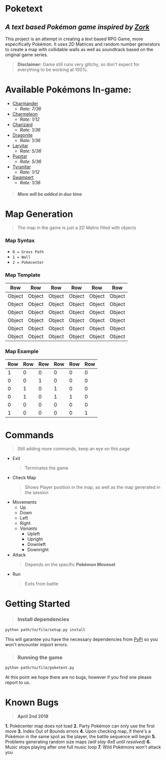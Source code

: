 # **Poketext**
## *A text based Pokémon game inspired by [Zork](https://en.wikipedia.org/wiki/Zork)*
This project is an attempt in creating a text based RPG Game, more especifically Pokémon. It uses 2D Matrices and random number generators to create a map with collidable walls as well as soundtrack based on the original game series.
 
>**Disclaimer:** Game still runs very glitchy, so don't expect for everything to be working at 100%.
# **Available Pokémons In-game**:
* [Charmander](https://bulbapedia.bulbagarden.net/wiki/Charmander_(Pok%C3%A9mon))
    * *Rate: 7/36*
* [Charmeleon](https://bulbapedia.bulbagarden.net/wiki/Charmeleon_(Pok%C3%A9mon))
    * *Rate: 1/12*
* [Charizard](https://bulbapedia.bulbagarden.net/wiki/Charizard_(Pok%C3%A9mon))
    * *Rate: 1/36*
* [Dragonite](https://bulbapedia.bulbagarden.net/wiki/Dragonite_(Pok%C3%A9mon))
    * *Rate: 1/36*
* [Larvitar](https://bulbapedia.bulbagarden.net/wiki/Larvitar_(Pok%C3%A9mon))
    * *Rate: 5/36*
* [Pupitar](https://bulbapedia.bulbagarden.net/wiki/Pupitar_(Pok%C3%A9mon))
    * *Rate: 5/36*
* [Tyranitar](https://bulbapedia.bulbagarden.net/wiki/Tyranitar_(Pok%C3%A9mon))
    * *Rate: 1/12*
* [Swampert](https://bulbapedia.bulbagarden.net/wiki/Swampert_(Pok%C3%A9mon))
    * *Rate: 1/36*

>##### More will be added in due time

# **Map Generation**
>The map in the game is just a 2D Matrix filled with objects
### **Map Syntax**
* `0 = Grass Path`
* `1 = Wall`
* `2 = Pokécenter` 

### **Map Template**
<center>

Row | Row | Row | Row | Row | Row
--- | --- | --- | --- | --- | ---
Object | Object | Object | Object | Object | Object
Object | Object | Object | Object | Object | Object
Object | Object | Object | Object | Object | Object
Object | Object | Object | Object | Object | Object
Object | Object | Object | Object | Object | Object
Object | Object | Object | Object | Object | Object

</center>

### **Map Example**
<center>

Row | Row | Row | Row | Row | Row
--- | --- | --- | --- | --- | ---
1 | 0 | 0 | 0 | 0 | 0
0 | 0 | 1 | 0 | 0 | 0
0 | 1 | 0 | 1 | 0 | 0
0 | 1 | 0 | 1 | 1 | 0
0 | 0 | 0 | 0 | 0 | 0
1 | 0 | 0 | 0 | 0 | 1

</center>

# **Commands**
> Still adding more commands, keep an eye on this page
* Exit
    >Terminates the game
* Check Map
    >Shows Player position in the map, as well as the map generated in the session
* Movements
    * Up
    * Down
    * Left
    * Right
    * *Variants*
        * Upleft
        * Upright
        * Downleft
        * Downright
* Attack
    >Depends on the specific **Pokémon Moveset**
* Run
    >Exits from battle

# Getting Started
>### Install dependencies
```bash
python path/to/file/setup.py install
```
This will garantee you have the necessary dependencies from [PyPi](https://pypi.python.org/pypi) so you won't encounter import errors.


>### Running the game
```bash
python path/to/file/poketext.py
```
At this point we hope there are no bugs, however if you find one please report to us.

# Known Bugs
>**April 2nd 2018**

**1.** Pokécenter map does not load
**2.** Party Pokémon can only use the first move
**3.** Index Out of Bounds errors
**4.** Upon checking map, if there's a Pokémon in the same spot as the player, the battle sequence will begin
**5.** Problems generating random size maps *(will stay 6x6 until resolved)*
**6.** Music stops playing after one full music loop
**7.** Wild Pokémons won't attack you